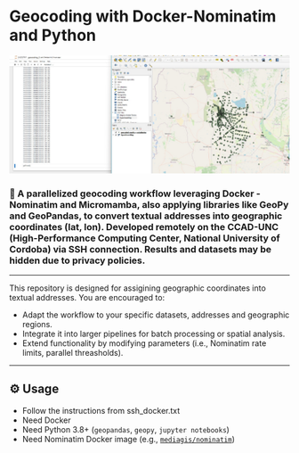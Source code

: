 # Geocoding with Docker-Nominatim and Python

![Geocoding Workflow](pic.jpg)  

### 🚀 A parallelized geocoding workflow leveraging **Docker - Nominatim** and **Micromamba**, also applying libraries like **GeoPy** and **GeoPandas**, to convert textual addresses into geographic coordinates (lat, lon). Developed remotely on the CCAD-UNC (High-Performance Computing Center, National University of Cordoba) via SSH connection. Results and datasets may be hidden due to privacy policies.  
-----------------------------------------------------------------------------------------------------------------------------------------------
This repository is designed for assigining geographic coordinates into textual addresses. You are encouraged to: 
- Adapt the workflow to your specific datasets, addresses and geographic regions.
- Integrate it into larger pipelines for batch processing or spatial analysis.
- Extend functionality by modifying parameters (i.e., Nominatim rate limits, parallel threasholds).
-----------------------------------------------------------------------------------------------------------------------------------------------

## ⚙️ Usage

- Follow the instructions from ssh_docker.txt
- Need Docker
- Need Python 3.8+ (`geopandas`, `geopy`, `jupyter notebooks`)
- Need Nominatim Docker image (e.g., [`mediagis/nominatim`](https://github.com/mediagis/nominatim-docker))

